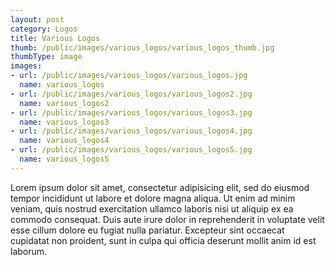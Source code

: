 ```yaml
---
layout: post
category: Logos
title: Various Logos
thumb: /public/images/various_logos/various_logos_thumb.jpg
thumbType: image
images:
- url: /public/images/various_logos/various_logos.jpg
  name: various_logos
- url: /public/images/various_logos/various_logos2.jpg
  name: various_logos2    
- url: /public/images/various_logos/various_logos3.jpg
  name: various_logos3 
- url: /public/images/various_logos/various_logos4.jpg
  name: various_logos4
- url: /public/images/various_logos/various_logos5.jpg
  name: various_logos5                                             
---
```

Lorem ipsum dolor sit amet, consectetur adipisicing elit, sed do eiusmod
tempor incididunt ut labore et dolore magna aliqua. Ut enim ad minim veniam,
quis nostrud exercitation ullamco laboris nisi ut aliquip ex ea commodo
consequat. Duis aute irure dolor in reprehenderit in voluptate velit esse
cillum dolore eu fugiat nulla pariatur. Excepteur sint occaecat cupidatat non
proident, sunt in culpa qui officia deserunt mollit anim id est laborum.